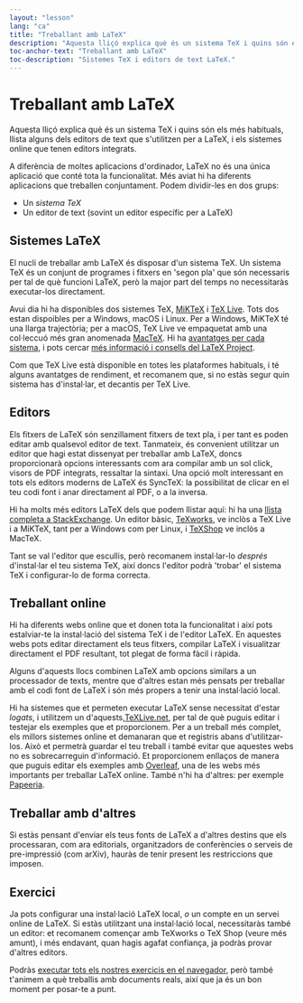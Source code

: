 ```yaml
---
layout: "lesson"
lang: "ca"
title: "Treballant amb LaTeX"
description: "Aquesta lliçó explica què és un sistema TeX i quins són els més habituals, llista alguns dels editors de text que s'utilitzen per a LaTeX, i els sistemes online que tenen editors integrats."
toc-anchor-text: "Treballant amb LaTeX"
toc-description: "Sistemes TeX i editors de text LaTeX."
---
```


# Treballant amb LaTeX

<span
  class="summary">Aquesta lliçó explica què és un sistema TeX i quins són els més habituals, llista alguns dels editors de text que s'utilitzen per a LaTeX, i els sistemes online que tenen editors integrats.</span>

A diferència de moltes aplicacions d'ordinador, LaTeX no és una única aplicació que conté tota la funcionalitat. Més aviat hi ha diferents aplicacions que treballen conjuntament. Podem dividir-les en dos grups:

- Un _sistema TeX_
- Un editor de text (sovint un editor específic per a LaTeX)

## Sistemes LaTeX

El nucli de treballar amb LaTeX és disposar d'un sistema TeX. Un sistema TeX és un conjunt de programes i fitxers en 'segon pla' que són necessaris per tal de què funcioni LaTeX, però la major part del temps no necessitaràs executar-los directament.

Avui dia hi ha disponibles dos sistemes TeX,
[MiKTeX](https://miktex.org/) i [TeX Live](https://tug.org/texlive). Tots dos estan dispoibles
per a Windows, macOS i Linux.
Per a Windows, MiKTeX té una llarga trajectòria; per a macOS, TeX Live ve empaquetat amb una col·leccuó més gran anomenada [MacTeX](http://www.tug.org/mactex/). Hi ha [avantatges per cada sistema](https://tex.stackexchange.com/questions/20036), i pots cercar [més informació i consells del LaTeX Project](https://www.latex-project.org/get/).

Com que TeX Live està disponible en totes les plataformes habituals, i té alguns avantatges de rendiment, et recomanem que, si no estàs segur quin sistema has d'instal·lar, et decantis per TeX Live.

## Editors

Els fitxers de LaTeX són senzillament fitxers de text pla, i per tant es poden editar amb qualsevol editor de text.
Tanmateix, és convenient utilitzar un editor que hagi estat dissenyat per treballar amb LaTeX, doncs proporcionarà opcions interessants com ara compilar amb un sol click, visors de PDF integrats, ressaltar la sintaxi. Una opció molt interessant en tots els editors moderns de LaTeX  és SyncTeX: la possibilitat de clicar en el teu codi font i anar directament al PDF, o a la inversa.

Hi ha molts més editors LaTeX dels que podem llistar aquí: hi ha una [llista completa a
StackExchange](https://tex.stackexchange.com/questions/339/latex-editors-ides).
Un editor bàsic, [TeXworks](https://tug.org/texworks), ve inclòs a TeX Live i a MiKTeX, tant per a Windows com per Linux, i [TeXShop](https://pages.uoregon.edu/koch/texshop/) ve inclòs a MacTeX.

<p class="hint">Tant se val l'editor que escullis, però recomanem instal·lar-lo <i>després</i> d'instal·lar el teu sistema TeX, així doncs l'editor podrà 'trobar' el sistema TeX i configurar-lo de forma correcta.</p>

## Treballant online

Hi ha diferents webs online que et donen tota la funcionalitat i així pots estalviar-te la instal·lació del sistema TeX i de l'editor LaTeX. En aquestes webs pots editar directament els teus fitxers, compilar LaTeX i visualitzar directament el PDF resultant, tot plegat de forma fàcil i ràpida.

Alguns d'aquests llocs combinen LaTeX amb opcions similars a un processador de texts, mentre que d'altres estan més pensats per treballar amb el codi font de LaTeX i són més propers a tenir una instal·lació local.

Hi ha sistemes que et permeten executar LaTeX sense necessitat d'estar <em>logats</em>, i utilitzem un d'aquests,[TeXLive.net](https://texlive.net), per tal de què puguis editar i testejar els exemples que et proporcionem. Per a un treball més complet, els millors sistemes online et demanaran que et registris abans d'utilitzar-los. Això et permetrà guardar el teu treball i també evitar que aquestes webs no es sobrecarreguin d'informació. Et proporcionem enllaços de manera que puguis editar els exemples amb [Overleaf](https://www.overleaf.com), una de les webs més importants per treballar LaTeX online. També n'hi ha d'altres: per exemple [Papeeria](https://papeeria.com/).

## Treballar amb d'altres

Si estàs pensant d'enviar els teus fonts de LaTeX a d'altres destins que els processaran, com ara editorials, organitzadors de conferències o serveis de pre-impressió (com arXiv), hauràs de tenir present les restriccions que imposen.

## Exercici

Ja pots configurar una instal·lació LaTeX local, _o_ un compte en un servei online de LaTeX. Si estàs utilitzant una instal·lació local, necessitaràs també un editor: et recomanem començar amb TeXworks o TeX Shop (veure més amunt), i més endavant, quan hagis agafat confiança, ja podràs provar d'altres editors.

Podràs [executar tots els nostres exercicis en el navegador](help.md), però també t'animem a què treballis amb documents reals, així que ja és un bon moment per posar-te a punt.
